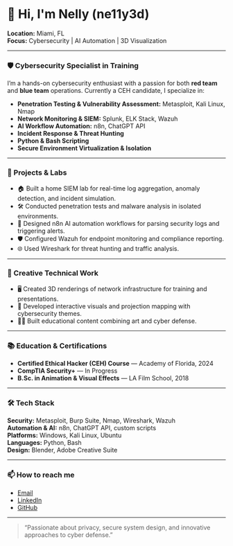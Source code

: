 # 👋 Hi, I'm Nelly (ne11y3d)

**Location:** Miami, FL  
**Focus:** Cybersecurity | AI Automation | 3D Visualization

---

### 🛡️ Cybersecurity Specialist in Training

I’m a hands-on cybersecurity enthusiast with a passion for both **red team** and **blue team** operations. Currently a CEH candidate, I specialize in:

- **Penetration Testing & Vulnerability Assessment:** Metasploit, Kali Linux, Nmap
- **Network Monitoring & SIEM:** Splunk, ELK Stack, Wazuh
- **AI Workflow Automation:** n8n, ChatGPT API
- **Incident Response & Threat Hunting**
- **Python & Bash Scripting**
- **Secure Environment Virtualization & Isolation**

---

### 👾 Projects & Labs

- 🏠 Built a home SIEM lab for real-time log aggregation, anomaly detection, and incident simulation.
- 🛠️ Conducted penetration tests and malware analysis in isolated environments.
- 🤖 Designed n8n AI automation workflows for parsing security logs and triggering alerts.
- 🛡️ Configured Wazuh for endpoint monitoring and compliance reporting.
- 🌐 Used Wireshark for threat hunting and traffic analysis.

---

### 🎨 Creative Technical Work

- 🖥️ Created 3D renderings of network infrastructure for training and presentations.
- 🎥 Developed interactive visuals and projection mapping with cybersecurity themes.
- 🧑‍💻 Built educational content combining art and cyber defense.

---

### 📚 Education & Certifications

- **Certified Ethical Hacker (CEH) Course** — Academy of Florida, 2024
- **CompTIA Security+** — In Progress
- **B.Sc. in Animation & Visual Effects** — LA Film School, 2018

---

### 🛠️ Tech Stack

**Security:** Metasploit, Burp Suite, Nmap, Wireshark, Wazuh  
**Automation & AI:** n8n, ChatGPT API, custom scripts  
**Platforms:** Windows, Kali Linux, Ubuntu  
**Languages:** Python, Bash  
**Design:** Blender, Adobe Creative Suite

---

### 📫 How to reach me

- [Email](nelly3d@proton.me) <!-- Replace with your email -->
- [LinkedIn](https://linkedin.com/in/nelly3d) <!-- Replace with your LinkedIn -->
- [GitHub](https://github.com/ne11y3d)

---

> “Passionate about privacy, secure system design, and innovative approaches to cyber defense.”
